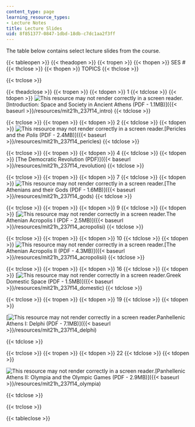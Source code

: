 ```yaml
---
content_type: page
learning_resource_types:
- Lecture Notes
title: Lecture Slides
uid: 8f851377-0847-1dbd-18db-c7dc1aa2f3ff
---
```


The table below contains select lecture slides from the course.

{{< tableopen >}}
{{< theadopen >}}
{{< tropen >}}
{{< thopen >}}
SES #
{{< thclose >}}
{{< thopen >}}
TOPICS
{{< thclose >}}

{{< trclose >}}

{{< theadclose >}}
{{< tropen >}}
{{< tdopen >}}
1
{{< tdclose >}}
{{< tdopen >}}
![This resource may not render correctly in a screen reader.](/images/inacessible.gif)[Introduction: Space and Society in Ancient Athens (PDF - 1.1MB)]({{< baseurl >}}/resources/mit21h_237f14_intro)
{{< tdclose >}}

{{< trclose >}}
{{< tropen >}}
{{< tdopen >}}
2
{{< tdclose >}}
{{< tdopen >}}
![This resource may not render correctly in a screen reader.](/images/inacessible.gif)[Pericles and the _Polis_ (PDF - 2.4MB)]({{< baseurl >}}/resources/mit21h_237f14_pericles)
{{< tdclose >}}

{{< trclose >}}
{{< tropen >}}
{{< tdopen >}}
4
{{< tdclose >}}
{{< tdopen >}}
[The Democratic Revolution (PDF)]({{< baseurl >}}/resources/mit21h_237f14_revolution)
{{< tdclose >}}

{{< trclose >}}
{{< tropen >}}
{{< tdopen >}}
7
{{< tdclose >}}
{{< tdopen >}}
![This resource may not render correctly in a screen reader.](/images/inacessible.gif)[The Athenians and their Gods (PDF - 1.6MB)]({{< baseurl >}}/resources/mit21h_237f14_gods)
{{< tdclose >}}

{{< trclose >}}
{{< tropen >}}
{{< tdopen >}}
9
{{< tdclose >}}
{{< tdopen >}}
[![This resource may not render correctly in a screen reader.](/images/inacessible.gif)The Athenian Acropolis I (PDF - 2.5MB)]({{< baseurl >}}/resources/mit21h_237f14_acropolisi)
{{< tdclose >}}

{{< trclose >}}
{{< tropen >}}
{{< tdopen >}}
10
{{< tdclose >}}
{{< tdopen >}}
![This resource may not render correctly in a screen reader.](/images/inacessible.gif)[The Athenian Acropolis II (PDF - 4.3MB)]({{< baseurl >}}/resources/mit21h_237f14_acropolisii)
{{< tdclose >}}

{{< trclose >}}
{{< tropen >}}
{{< tdopen >}}
16
{{< tdclose >}}
{{< tdopen >}}
[![This resource may not render correctly in a screen reader.](/images/inacessible.gif)Greek Domestic Space (PDF - 1.5MB)]({{< baseurl >}}/resources/mit21h_237f14_domestic)
{{< tdclose >}}

{{< trclose >}}
{{< tropen >}}
{{< tdopen >}}
19
{{< tdclose >}}
{{< tdopen >}}


[![This resource may not render correctly in a screen reader.](/images/inacessible.gif)Panhellenic Athens I: Delphi (PDF - 7.1MB)]({{< baseurl >}}/resources/mit21h_237f14_delphi)


{{< tdclose >}}

{{< trclose >}}
{{< tropen >}}
{{< tdopen >}}
22
{{< tdclose >}}
{{< tdopen >}}


![This resource may not render correctly in a screen reader.](/images/inacessible.gif)[Panhellenic Athens II: Olympia and the Olympic Games (PDF - 2.9MB)]({{< baseurl >}}/resources/mit21h_237f14_olympia)


{{< tdclose >}}

{{< trclose >}}

{{< tableclose >}}